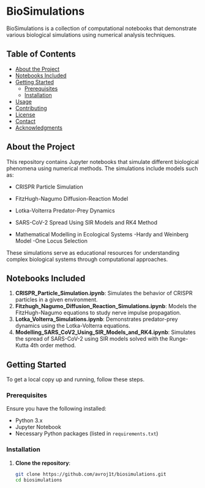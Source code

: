 # BioSimulations

BioSimulations is a collection of computational notebooks that demonstrate various biological simulations using numerical analysis techniques.

## Table of Contents

- [About the Project](#about-the-project)
- [Notebooks Included](#notebooks-included)
- [Getting Started](#getting-started)
  - [Prerequisites](#prerequisites)
  - [Installation](#installation)
- [Usage](#usage)
- [Contributing](#contributing)
- [License](#license)
- [Contact](#contact)
- [Acknowledgments](#acknowledgments)

## About the Project

This repository contains Jupyter notebooks that simulate different biological phenomena using numerical methods. The simulations include models such as:

- CRISPR Particle Simulation
- FitzHugh-Nagumo Diffusion-Reaction Model
- Lotka-Volterra Predator-Prey Dynamics
- SARS-CoV-2 Spread Using SIR Models and RK4 Method

- Mathematical Modelling in Ecological Systems
  -Hardy and Weinberg Model
  -One Locus Selection

These simulations serve as educational resources for understanding complex biological systems through computational approaches.

## Notebooks Included

1. **CRISPR_Particle_Simulation.ipynb**: Simulates the behavior of CRISPR particles in a given environment.
2. **Fitzhugh_Nagumo_Diffusion_Reaction_Simulations.ipynb**: Models the FitzHugh-Nagumo equations to study nerve impulse propagation.
3. **Lotka_Volterra_Simulations.ipynb**: Demonstrates predator-prey dynamics using the Lotka-Volterra equations.
4. **Modelling_SARS_CoV2_Using_SIR_Models_and_RK4.ipynb**: Simulates the spread of SARS-CoV-2 using SIR models solved with the Runge-Kutta 4th order method.

## Getting Started

To get a local copy up and running, follow these steps.

### Prerequisites

Ensure you have the following installed:

- Python 3.x
- Jupyter Notebook
- Necessary Python packages (listed in `requirements.txt`)

### Installation

1. **Clone the repository**:

   ```bash
   git clone https://github.com/avroj1t/biosimulations.git
   cd biosimulations
